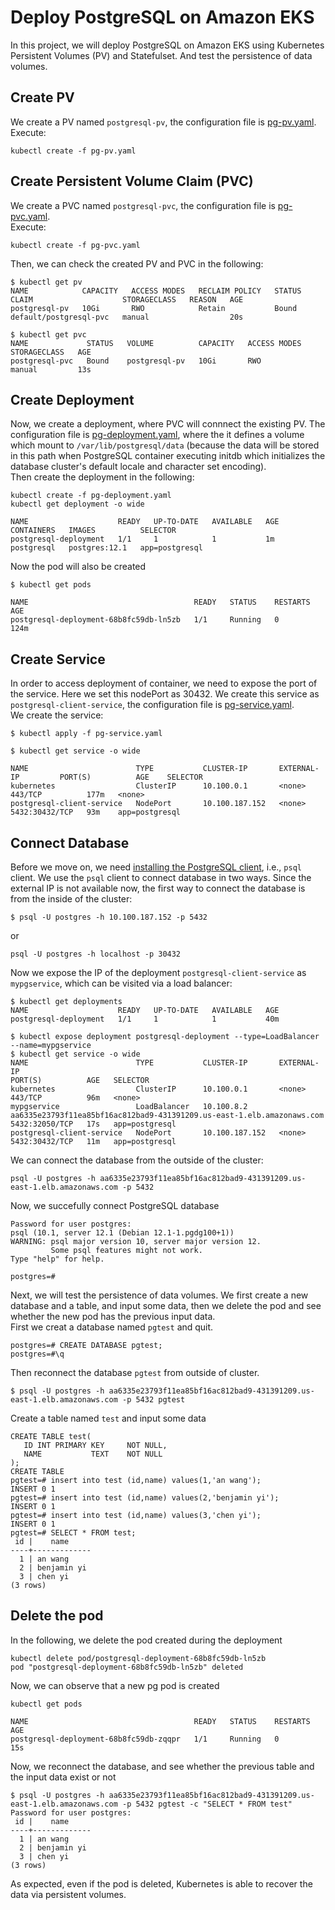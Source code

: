 # Deploy PostgreSQL on Amazon EKS
In this project, we will deploy PostgreSQL on Amazon EKS using Kubernetes Persistent Volumes (PV) and Statefulset. And test the persistence of data volumes.

## Create PV
We create a PV named `postgresql-pv`, the configuration file is [pg-pv.yaml](https://github.com/cy235/PostgreSQL_EKS/blob/master/pg-pv.yaml).</br>
Execute:
```
kubectl create -f pg-pv.yaml
```

## Create Persistent Volume Claim (PVC)
We create a PVC named `postgresql-pvc`, the configuration file is [pg-pvc.yaml](https://github.com/cy235/PostgreSQL_EKS/blob/master/pg-pvc.yaml).</br>
Execute:
```
kubectl create -f pg-pvc.yaml
```

Then, we can check the created PV and PVC in the following:
```
$ kubectl get pv
NAME            CAPACITY   ACCESS MODES   RECLAIM POLICY   STATUS   CLAIM                    STORAGECLASS   REASON   AGE
postgresql-pv   10Gi       RWO            Retain           Bound    default/postgresql-pvc   manual                  20s

$ kubectl get pvc
NAME             STATUS   VOLUME          CAPACITY   ACCESS MODES   STORAGECLASS   AGE
postgresql-pvc   Bound    postgresql-pv   10Gi       RWO            manual         13s
```

## Create Deployment
Now, we create a deployment, where PVC will connnect the existing PV. The configuration file is [pg-deployment.yaml](https://github.com/cy235/PostgreSQL_EKS/blob/master/pg-deployment.yaml), where the it defines a volume which mount to `/var/lib/postgresql/data` (because the data will be stored in this path when PostgreSQL container executing initdb which initializes the database cluster's default locale and character set encoding).</br>
Then create the deployment in the following:
```
kubectl create -f pg-deployment.yaml
kubectl get deployment -o wide

NAME                    READY   UP-TO-DATE   AVAILABLE   AGE    CONTAINERS   IMAGES          SELECTOR
postgresql-deployment   1/1     1            1           1m     postgresql   postgres:12.1   app=postgresql
```
Now the pod will also be created
```
$ kubectl get pods

NAME                                     READY   STATUS    RESTARTS   AGE
postgresql-deployment-68b8fc59db-ln5zb   1/1     Running   0          124m
```

## Create Service
In order to access deployment of container, we need to expose the port of the service. Here we set this nodePort as 30432.
We create this service as `postgresql-client-service`, the configuration file is [pg-service.yaml](https://github.com/cy235/PostgreSQL_EKS/blob/master/pg-service.yaml).</br>
We create the service:

```
$ kubectl apply -f pg-service.yaml

$ kubectl get service -o wide

NAME                        TYPE           CLUSTER-IP       EXTERNAL-IP         PORT(S)          AGE    SELECTOR
kubernetes                  ClusterIP      10.100.0.1       <none>              443/TCP          177m   <none>
postgresql-client-service   NodePort       10.100.187.152   <none>               5432:30432/TCP   93m    app=postgresql
```

## Connect Database
Before we move on, we need [installing the PostgreSQL client](https://www.ibm.com/cloud/blog/new-builders/postgresql-tips-installing-the-postgresql-client), i.e., `psql` client. We use the `psql` client to connect database in two ways.
Since the external IP is not available now, the first way to connect the database is from the inside of the cluster:
```
$ psql -U postgres -h 10.100.187.152 -p 5432
```
or
```
psql -U postgres -h localhost -p 30432
```
Now we expose the IP of the deployment `postgresql-client-service` as `mypgservice`, which can be visited via a load balancer:
```
$ kubectl get deployments
NAME                    READY   UP-TO-DATE   AVAILABLE   AGE
postgresql-deployment   1/1     1            1           40m

$ kubectl expose deployment postgresql-deployment --type=LoadBalancer --name=mypgservice
$ kubectl get service -o wide
NAME                        TYPE           CLUSTER-IP       EXTERNAL-IP                                                              PORT(S)          AGE   SELECTOR
kubernetes                  ClusterIP      10.100.0.1       <none>                                                                   443/TCP          96m   <none>
mypgservice                 LoadBalancer   10.100.8.2       aa6335e23793f11ea85bf16ac812bad9-431391209.us-east-1.elb.amazonaws.com   5432:32050/TCP   17s   app=postgresql
postgresql-client-service   NodePort       10.100.187.152   <none>                                                                   5432:30432/TCP   11m   app=postgresql

```
We can connect the database from the outside of the cluster:
```
psql -U postgres -h aa6335e23793f11ea85bf16ac812bad9-431391209.us-east-1.elb.amazonaws.com -p 5432
```
Now, we succefully connect PostgreSQL database

```
Password for user postgres:
psql (10.1, server 12.1 (Debian 12.1-1.pgdg100+1))
WARNING: psql major version 10, server major version 12.
         Some psql features might not work.
Type "help" for help.

postgres=#
```
Next, we will test the persistence of data volumes. We first create a new database and a table, and input some data, then we delete the pod and see whether the new pod has the previous input data.</br>
First we creat a database named `pgtest` and quit.
```
postgres=# CREATE DATABASE pgtest;
postgres=#\q
```
Then reconnect the database `pgtest` from outside of cluster.

```
$ psql -U postgres -h aa6335e23793f11ea85bf16ac812bad9-431391209.us-east-1.elb.amazonaws.com -p 5432 pgtest
```
Create a table named `test` and input some data
```
CREATE TABLE test(
   ID INT PRIMARY KEY     NOT NULL,
   NAME           TEXT    NOT NULL
);
CREATE TABLE
pgtest=# insert into test (id,name) values(1,'an wang');
INSERT 0 1
pgtest=# insert into test (id,name) values(2,'benjamin yi');
INSERT 0 1
pgtest=# insert into test (id,name) values(3,'chen yi');
INSERT 0 1
pgtest=# SELECT * FROM test;
 id |    name     
----+-------------
  1 | an wang
  2 | benjamin yi
  3 | chen yi
(3 rows)
```

## Delete the pod
In the following, we delete the pod created during the deployment
```
kubectl delete pod/postgresql-deployment-68b8fc59db-ln5zb
pod "postgresql-deployment-68b8fc59db-ln5zb" deleted
```

Now, we can observe that a new pg pod is created
```
kubectl get pods

NAME                                     READY   STATUS    RESTARTS   AGE
postgresql-deployment-68b8fc59db-zqqpr   1/1     Running   0          15s
```
Now, we reconnect the database, and see whether the previous table and the input data exist or not 
```
$ psql -U postgres -h aa6335e23793f11ea85bf16ac812bad9-431391209.us-east-1.elb.amazonaws.com -p 5432 pgtest -c "SELECT * FROM test"
Password for user postgres:
 id |    name     
----+-------------
  1 | an wang
  2 | benjamin yi
  3 | chen yi
(3 rows)
```

As expected, even if the pod is deleted, Kubernetes is able to recover the data via persistent volumes.
